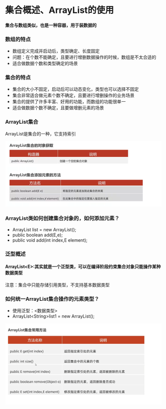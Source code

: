 # 集合概述、ArrayList的使用

#### 集合与数组类似，也是一种容器，用于装数据的

### 数组的特点

* 数组定义完成并启动后，类型确定、长度固定
* 问题：在个数不能确定，且要进行增删数据操作的时候，数组是不太合适的
* 适合做数据个数和类型确定的场景

### 集合的特点

* 集合的大小不固定，启动后可以动态变化，类型也可以选择不固定
* 集合非常适合做元素个数不确定，且要进行增删操作的业务场景
* 集合的提供了许多丰富、好用的功能，而数组的功能很单一
* 适合做数据个数不确定，且要做增删元素的场景

### ArrayList集合

ArrayList是集合的一种，它支持索引

![](<../.gitbook/assets/image (7).png>)

### ArrayList类如何创建集合对象的，如何添加元素？

* ArrayList list = new ArrayList();
* public boolean add(E,e);
* public void add(int index,E element);

### 泛型概述

#### ArrayList\<E>:其实就是一个泛型类，可以在编译阶段约束集合对象只能操作某种数据类型

注意：集合中只能存储引用类型，不支持基本数据类型

### 如何统一ArrayList集合操作的元素类型？

* 使用泛型：<数据类型>
* ArrayList\<String>list1 = new ArrayList();

![](<../.gitbook/assets/image (8).png>)

